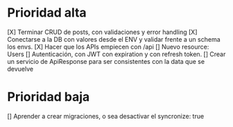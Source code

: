 # Prioridad alta

[X] Terminar CRUD de posts, con validaciones y error handling
[X] Conectarse a la DB con valores desde el ENV y validar frente a un schema los envs.
[X] Hacer que los APIs empiecen con /api
[] Nuevo resource: Users
[] Autenticación, con JWT con expiration y con refresh token.
[] Crear un servicio de ApiResponse para ser consistentes con la data que se devuelve

# Prioridad baja

[] Aprender a crear migraciones, o sea desactivar el syncronize: true
